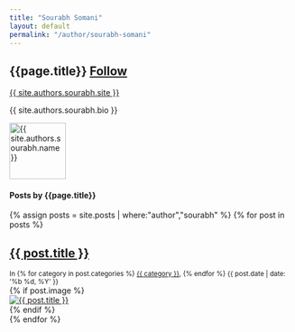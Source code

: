 ```yaml
---
title: "Sourabh Somani"
layout: default
permalink: "/author/sourabh-somani"
---
```

<div class="container">
<div class="row justify-content-center">
    <div class="col-md-8">        
        <div class="row align-items-center mb-5">
            <div class="col-md-9">
                <h2 class="font-weight-bold">{{page.title}} <span class="small btn btn-outline-success btn-sm btn-round"><a href="{{ site.authors.sourabh.twitter }}">Follow</a></span></h2>
                <p><a href="{{ site.authors.sourabh.site }}">{{ site.authors.sourabh.site }}</a></p>
                <p class="excerpt">{{ site.authors.sourabh.bio }}</p>
            </div>
            <div class="col-md-3 text-right">
                <img alt="{{ site.authors.sourabh.name }}" src="{{site.baseurl}}/{{ site.authors.sourabh.avatar }}" class="rounded-circle" height="100" width="100">
            </div>
        </div>
        <h4 class="font-weight-bold spanborder"><span>Posts by {{page.title}}</span></h4>
            {% assign posts = site.posts | where:"author","sourabh" %}
            {% for post in posts %}
                <div class="mb-5 d-flex justify-content-between main-loop-card">
                    <div class="pr-3">
                        <h2 class="mb-1 h4 font-weight-bold">
                        <a class="text-dark" href="{{site.baseurl}}{{post.url}}">{{ post.title }}</a>
                        </h2>
                        <small class="d-block text-muted">
                            In <span class="catlist">
                            {% for category in post.categories %}
                            <a class="text-capitalize text-muted smoothscroll" href="{{site.baseurl}}/categories.html#{{ category | downcase }}">{{ category }}</a><span class="sep">, </span>
                            {% endfor %}
                            </span>
                        </small>
                        <small class="text-muted">
                            {{ post.date | date: '%b %d, %Y' }}
                        </small>
                    </div>
                    {% if post.image %}
                        <div class="col-md-3 pr-0 text-right">
                        <a href="{{site.baseurl}}{{post.url}}">
                        <img class="w-100" src="{% if post.image contains "://" %}{{ post.image }}{% else %}{{ post.image | absolute_url }}{% endif %}" alt="{{ post.title }}">
                        </a>
                        </div>
                    {% endif %}
                </div>
            {% endfor %}
    </div>
</div>
</div>